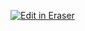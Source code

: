 <p><a target="_blank" href="https://app.eraser.io/workspace/GF8r7opMxPXVC1WaJqIH" id="edit-in-eraser-github-link"><img alt="Edit in Eraser" src="https://firebasestorage.googleapis.com/v0/b/second-petal-295822.appspot.com/o/images%2Fgithub%2FOpen%20in%20Eraser.svg?alt=media&amp;token=968381c8-a7e7-472a-8ed6-4a6626da5501"></a></p>





<!--- Eraser file: https://app.eraser.io/workspace/GF8r7opMxPXVC1WaJqIH --->